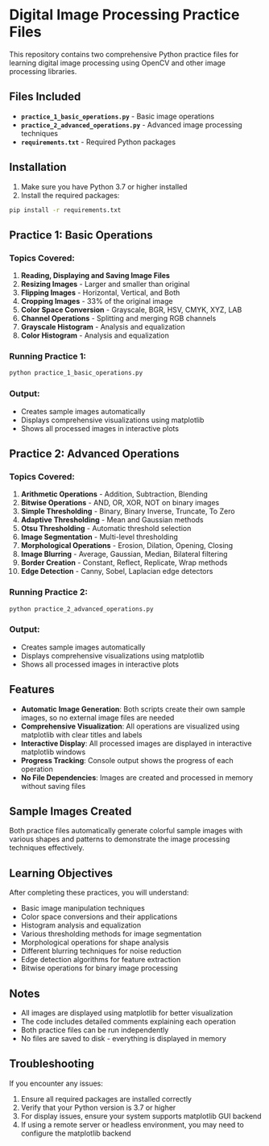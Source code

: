 # Digital Image Processing Practice Files

This repository contains two comprehensive Python practice files for learning digital image processing using OpenCV and other image processing libraries.

## Files Included

- **`practice_1_basic_operations.py`** - Basic image operations
- **`practice_2_advanced_operations.py`** - Advanced image processing techniques
- **`requirements.txt`** - Required Python packages

## Installation

1. Make sure you have Python 3.7 or higher installed
2. Install the required packages:

```bash
pip install -r requirements.txt
```

## Practice 1: Basic Operations

### Topics Covered:
1. **Reading, Displaying and Saving Image Files**
2. **Resizing Images** - Larger and smaller than original
3. **Flipping Images** - Horizontal, Vertical, and Both
4. **Cropping Images** - 33% of the original image
5. **Color Space Conversion** - Grayscale, BGR, HSV, CMYK, XYZ, LAB
6. **Channel Operations** - Splitting and merging RGB channels
7. **Grayscale Histogram** - Analysis and equalization
8. **Color Histogram** - Analysis and equalization

### Running Practice 1:
```bash
python practice_1_basic_operations.py
```

### Output:
- Creates sample images automatically
- Displays comprehensive visualizations using matplotlib
- Shows all processed images in interactive plots

## Practice 2: Advanced Operations

### Topics Covered:
1. **Arithmetic Operations** - Addition, Subtraction, Blending
2. **Bitwise Operations** - AND, OR, XOR, NOT on binary images
3. **Simple Thresholding** - Binary, Binary Inverse, Truncate, To Zero
4. **Adaptive Thresholding** - Mean and Gaussian methods
5. **Otsu Thresholding** - Automatic threshold selection
6. **Image Segmentation** - Multi-level thresholding
7. **Morphological Operations** - Erosion, Dilation, Opening, Closing
8. **Image Blurring** - Average, Gaussian, Median, Bilateral filtering
9. **Border Creation** - Constant, Reflect, Replicate, Wrap methods
10. **Edge Detection** - Canny, Sobel, Laplacian edge detectors

### Running Practice 2:
```bash
python practice_2_advanced_operations.py
```

### Output:
- Creates sample images automatically
- Displays comprehensive visualizations using matplotlib
- Shows all processed images in interactive plots

## Features

- **Automatic Image Generation**: Both scripts create their own sample images, so no external image files are needed
- **Comprehensive Visualization**: All operations are visualized using matplotlib with clear titles and labels
- **Interactive Display**: All processed images are displayed in interactive matplotlib windows
- **Progress Tracking**: Console output shows the progress of each operation
- **No File Dependencies**: Images are created and processed in memory without saving files

## Sample Images Created

Both practice files automatically generate colorful sample images with various shapes and patterns to demonstrate the image processing techniques effectively.

## Learning Objectives

After completing these practices, you will understand:
- Basic image manipulation techniques
- Color space conversions and their applications
- Histogram analysis and equalization
- Various thresholding methods for image segmentation
- Morphological operations for shape analysis
- Different blurring techniques for noise reduction
- Edge detection algorithms for feature extraction
- Bitwise operations for binary image processing

## Notes

- All images are displayed using matplotlib for better visualization
- The code includes detailed comments explaining each operation
- Both practice files can be run independently
- No files are saved to disk - everything is displayed in memory

## Troubleshooting

If you encounter any issues:
1. Ensure all required packages are installed correctly
2. Verify that your Python version is 3.7 or higher
3. For display issues, ensure your system supports matplotlib GUI backend
4. If using a remote server or headless environment, you may need to configure the matplotlib backend 